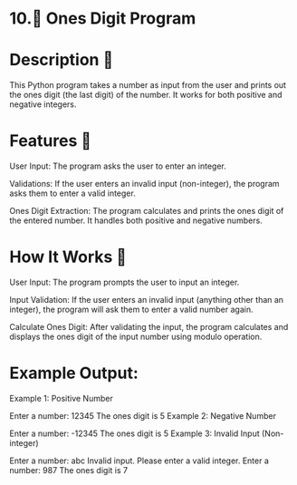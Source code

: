 # 10.🔢 Ones Digit Program
# Description 📜
This Python program takes a number as input from the user and prints out the ones digit (the last digit) of the number. It works for both positive and negative integers.

# Features 🎯
User Input: The program asks the user to enter an integer.

Validations: If the user enters an invalid input (non-integer), the program asks them to enter a valid integer.

Ones Digit Extraction: The program calculates and prints the ones digit of the entered number. It handles both positive and negative numbers.

# How It Works 🔄
User Input: The program prompts the user to input an integer.

Input Validation: If the user enters an invalid input (anything other than an integer), the program will ask them to enter a valid number again.

Calculate Ones Digit: After validating the input, the program calculates and displays the ones digit of the input number using modulo operation.

# Example Output:
Example 1: Positive Number

Enter a number: 12345
The ones digit is 5
Example 2: Negative Number

Enter a number: -12345
The ones digit is 5
Example 3: Invalid Input (Non-integer)

Enter a number: abc
Invalid input. Please enter a valid integer.
Enter a number: 987
The ones digit is 7